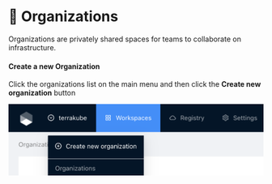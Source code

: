 # 🏢 Organizations

Organizations are privately shared spaces for teams to collaborate on infrastructure.

#### Create a new Organization

Click the organizations list on the main menu and then click the **Create new organization** button

![](<../.gitbook/assets/image (8).png>)

